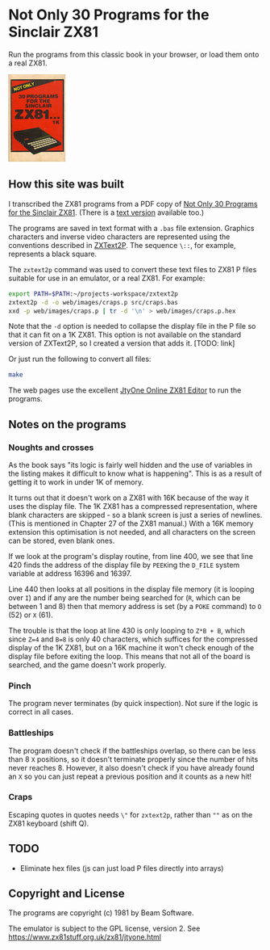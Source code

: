 # Not Only 30 Programs for the Sinclair ZX81

Run the programs from this classic book in your browser, or load them onto a real ZX81.

![Not Only 30 Programs for the Sinclair ZX81 front cover](web/NotOnly30ProgramsForTheSinclairZX81.Front.jpg)

## How this site was built

I transcribed the ZX81 programs from a PDF copy of [Not Only 30 Programs for the Sinclair ZX81](https://archive.org/download/30-programs-for-the-zx-81-1-kacme/30_programs_for_the_ZX81_1K%28acme%29.pdf). (There is a [text version](http://amigan.1emu.net/aw/not30.txt) available too.)

The programs are saved in text format with a `.bas` file extension. Graphics characters and inverse video characters are represented using the conventions described in [ZXText2P](http://freestuff.grok.co.uk/zxtext2p/index.html). The sequence `\::`, for example, represents a black square.

The `zxtext2p` command was used to convert these text files to ZX81 P files suitable for use in an emulator, or a real ZX81. For example:

```bash
export PATH=$PATH:~/projects-workspace/zxtext2p
zxtext2p -d -o web/images/craps.p src/craps.bas
xxd -p web/images/craps.p | tr -d '\n' > web/images/craps.p.hex
```

Note that the `-d` option is needed to collapse the display file in the P file so that it can fit on a 1K ZX81. This option is not available on the standard version of ZXText2P, so I created a version that adds it. [TODO: link]

Or just run the following to convert all files:

```bash
make
```

The web pages use the excellent [JtyOne Online ZX81 Editor](https://www.zx81stuff.org.uk/zx81/jtyone.html) to run the programs.

## Notes on the programs

### Noughts and crosses

As the book says "its logic is fairly well hidden and the use of variables in the listing makes it difficult to know what is happening".
This is as a result of getting it to work in under 1K of memory.

It turns out that it doesn't work on a ZX81 with 16K because of the way it uses the display file. The 1K ZX81 has a compressed representation, where blank characters are skipped - so a blank screen is just a series of newlines. (This is mentioned in Chapter 27 of the ZX81 manual.) With a 16K memory extension this optimisation is not needed, and all characters on the screen can be stored, even blank ones.

If we look at the program's display routine, from line 400, we see that line 420 finds the address of the display file by `PEEK`ing the `D_FILE` system variable at address 16396 and 16397.

Line 440 then looks at all positions in the display file memory (it is looping over `I`) and if any are the number being searched for (`R`, which can be between 1 and 8) then that memory address is set (by a `POKE` command) to `O` (52) or `X` (61).

The trouble is that the loop at line 430 is only looping to `Z*B + B`, which since `Z=4` and `B=8` is only 40 characters, which suffices for the compressed display of the 1K ZX81, but on a 16K machine it won't check enough of the display file before exiting the loop. This means that not all of the board is searched, and the game doesn't work properly.

<!-- I had to convert the text file to P, open in an emulator, define the variables (`X`, `Y`, `Z`, `B`, and `S` as described in the text), then resave the image as a P file. This works because the P file contains a copy of the variables in memory. -->

### Pinch

The program never terminates (by quick inspection). Not sure if the logic is correct in all cases.

### Battleships

The program doesn't check if the battleships overlap, so there can be less than 8 `X` positions, so it doesn't terminate properly since the number of hits never reaches 8. However, it also doesn't check if you have already found an `X` so you can just repeat a previous position and it counts as a new hit!

### Craps

Escaping quotes in quotes needs `\"` for `zxtext2p`, rather than `""` as on the ZX81 keyboard (shift Q).

## TODO

- Eliminate hex files (js can just load P files directly into arrays)

## Copyright and License

The programs are copyright (c) 1981 by Beam Software.

The emulator is subject to the GPL license, version 2. See https://www.zx81stuff.org.uk/zx81/jtyone.html
